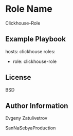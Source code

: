 Role Name
=========

Clickhouse-Role


Example Playbook
----------------

hosts: clickhouse
roles:
  - role: clickhouse-role

License
-------

BSD

Author Information
------------------

Evgeny Zatulivetrov

SanNaSebyaProduction
